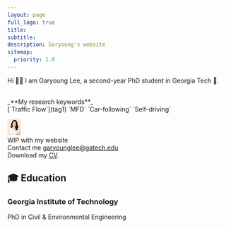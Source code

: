 ```yaml
---
layout: page
full_logo: true
title: 
subtitle:
description: Garyoung's website
sitemap:
  priority: 1.0
---
```

<p class="describe-text">Hi 👋🏻 I am Garyoung Lee, a second-year PhD student in Georgia Tech 🐝. </p>

<br> 
_**My research keywords**_
<br>
[`Traffic Flow`](tag1)  `MFD`  `Car-following`  `Self-driving` 

<img src="assets/img/headshot.jpeg" style="width:30px;height:auto;"/> <br>
WIP with my website
<br>
Contact me [garyounglee@gatech.edu](#) <br>
Download my [CV](#). <br>

## 🎓 Education
### Georgia Institute of Technology 
PhD in Civil & Environmental Engineering 

<br>
<br>
<br>
<br>
<br>
<br>
<br>
